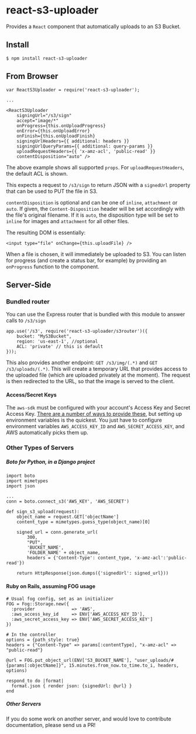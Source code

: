 react-s3-uploader
===========================

Provides a `React` component that automatically uploads to an S3 Bucket.

Install
-----------

    $ npm install react-s3-uploader

From Browser
------------

    var ReactS3Uploader = require('react-s3-uploader');

    ...

    <ReactS3Uploader
        signingUrl="/s3/sign"
        accept="image/*"
        onProgress={this.onUploadProgress}
        onError={this.onUploadError}
        onFinish={this.onUploadFinish}
        signingUrlHeaders={{ additional: headers }}
        signingUrlQueryParams={{ additional: query-params }}
        uploadRequestHeaders={{ 'x-amz-acl', 'public-read' }}
        contentDisposition="auto" />

The above example shows all supported `props`.  For `uploadRequestHeaders`, the default ACL is shown.

This expects a request to `/s3/sign` to return JSON with a `signedUrl` property that can be used
to PUT the file in S3.

`contentDisposition` is optional and can be one of `inline`, `attachment` or `auto`. If given,
the `Content-Disposition` header will be set accordingly with the file's original filename.
If it is `auto`, the disposition type will be set to `inline` for images and `attachment` for
all other files.

The resulting DOM is essentially:

    <input type="file" onChange={this.uploadFile} />

When a file is chosen, it will immediately be uploaded to S3.  You can listen for progress (and
create a status bar, for example) by providing an `onProgress` function to the component.

Server-Side
-----------
### Bundled router
You can use the Express router that is bundled with this module to answer calls to `/s3/sign`

    app.use('/s3', require('react-s3-uploader/s3router')({
        bucket: "MyS3Bucket",
        region: 'us-east-1', //optional
        ACL: 'private' // this is default
    }));

This also provides another endpoint: `GET /s3/img/(.*)` and `GET /s3/uploads/(.*)`.  This will create a temporary URL
that provides access to the uploaded file (which are uploaded privately at the moment).  The
request is then redirected to the URL, so that the image is served to the client.

#### Access/Secret Keys

The `aws-sdk` must be configured with your account's Access Key and Secret Access Key.  [There are a number of ways to provide these](http://docs.aws.amazon.com/AWSJavaScriptSDK/guide/node-configuring.html), but setting up environment variables is the quickest.  You just have to configure environment variables `AWS_ACCESS_KEY_ID` and `AWS_SECRET_ACCESS_KEY`, and AWS automatically picks them up.

### Other Types of Servers

##### Boto for Python, in a Django project

    import boto
    import mimetypes
    import json

    ...
    conn = boto.connect_s3('AWS_KEY', 'AWS_SECRET')

    def sign_s3_upload(request):
        object_name = request.GET['objectName']
        content_type = mimetypes.guess_type(object_name)[0]

        signed_url = conn.generate_url(
            300,
            "PUT",
            'BUCKET_NAME',
            'FOLDER_NAME' + object_name,
            headers = {'Content-Type': content_type, 'x-amz-acl':'public-read'})

        return HttpResponse(json.dumps({'signedUrl': signed_url}))

#### Ruby on Rails, assuming FOG usage

    # Usual fog config, set as an initializer
    FOG = Fog::Storage.new({
      :provider              => 'AWS',
      :aws_access_key_id     => ENV['AWS_ACCESS_KEY_ID'],
      :aws_secret_access_key => ENV['AWS_SECRET_ACCESS_KEY']
    })

    # In the controller
    options = {path_style: true}
    headers = {"Content-Type" => params[:contentType], "x-amz-acl" => "public-read"}

    @url = FOG.put_object_url(ENV['S3_BUCKET_NAME'], "user_uploads/#{params[:objectName]}", 15.minutes.from_now.to_time.to_i, headers, options)

    respond_to do |format|
      format.json { render json: {signedUrl: @url} }
    end


##### Other Servers

If you do some work on another server, and would love to contribute documentation, please send us a PR!

